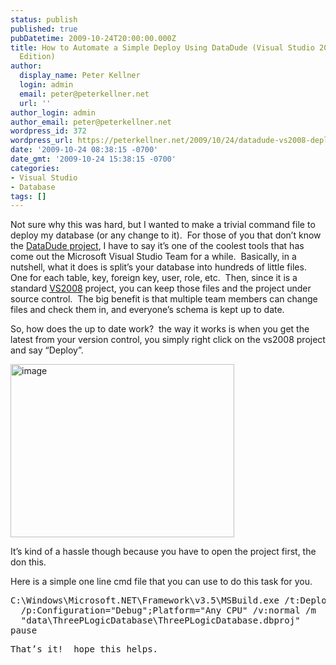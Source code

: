 ```yaml
---
status: publish
published: true
pubDatetime: 2009-10-24T20:00:00.000Z
title: How to Automate a Simple Deploy Using DataDude (Visual Studio 2008 Database
  Edition)
author:
  display_name: Peter Kellner
  login: admin
  email: peter@peterkellner.net
  url: ''
author_login: admin
author_email: peter@peterkellner.net
wordpress_id: 372
wordpress_url: https://peterkellner.net/2009/10/24/datadude-vs2008-deploy-shortcut/
date: '2009-10-24 08:38:15 -0700'
date_gmt: '2009-10-24 15:38:15 -0700'
categories:
- Visual Studio
- Database
tags: []
---
```

<p>Not sure why this was hard, but I wanted to make a trivial command file to deploy my database (or any change to it).&#160; For those of you that don’t know the <a href="/2009/01/17/visual-studio-database-edition-review-sqlserver2008/">DataDude project</a>, I have to say it’s one of the coolest tools that has come out the Microsoft Visual Studio Team for a while.&#160; Basically, in a nutshell, what it does is split’s your database into hundreds of little files.&#160; One for each table, key, foreign key, user, role, etc.&#160; Then, since it is a standard <a href="http://www.microsoft.com/visualstudio/en-us/products/teamsystem/default.mspx">VS2008</a> project, you can keep those files and the project under source control.&#160; The big benefit is that multiple team members can change files and check them in, and everyone’s schema is kept up to date.</p>
<p> <!--more-->
<p>So, how does the up to date work?&#160; the way it works is when you get the latest from your version control, you simply right click on the vs2008 project and say “Deploy”.</p>
<p><a href="/FilesForWebDownload/HowtoAutomateaSimpleDeployUsingDataDudeV_777E/image.png"><img style="border-right-width: 0px; display: inline; border-top-width: 0px; border-bottom-width: 0px; border-left-width: 0px" title="image" border="0" alt="image" src="/FilesForWebDownload/HowtoAutomateaSimpleDeployUsingDataDudeV_777E/image_thumb.png" width="358" height="277" /></a></p>
<p>It’s kind of a hassle though because you have to open the project first, the don this.</p>
<p>Here is a simple one line cmd file that you can use to do this task for you.</p>
<pre class="csharpcode">C:\Windows\Microsoft.NET\Framework\v3.5\MSBuild.exe /t:Deploy 
  /p:Configuration=<span class="str">&quot;Debug&quot;</span>;Platform=<span class="str">&quot;Any CPU&quot;</span> /v:normal /m 
  <span class="str">&quot;data\ThreePLogicDatabase\ThreePLogicDatabase.dbproj&quot;</span>
pause</pre>
<p>
  </p>
<style type="text/css">
<p>.csharpcode, .csharpcode pre<br />
{<br />
	font-size: small;<br />
	color: black;<br />
	font-family: consolas, "Courier New", courier, monospace;<br />
	background-color: #ffffff;<br />
	/*white-space: pre;*/<br />
}<br />
.csharpcode pre { margin: 0em; }<br />
.csharpcode .rem { color: #008000; }<br />
.csharpcode .kwrd { color: #0000ff; }<br />
.csharpcode .str { color: #006080; }<br />
.csharpcode .op { color: #0000c0; }<br />
.csharpcode .preproc { color: #cc6633; }<br />
.csharpcode .asp { background-color: #ffff00; }<br />
.csharpcode .html { color: #800000; }<br />
.csharpcode .attr { color: #ff0000; }<br />
.csharpcode .alt<br />
{<br />
	background-color: #f4f4f4;<br />
	width: 100%;<br />
	margin: 0em;<br />
}<br />
.csharpcode .lnum { color: #606060; }</style>
<pre class="csharpcode">That’s it!  hope this helps.</pre>
<p>
  </p>
<style type="text/css">
<p>.csharpcode, .csharpcode pre<br />
{<br />
	font-size: small;<br />
	color: black;<br />
	font-family: consolas, "Courier New", courier, monospace;<br />
	background-color: #ffffff;<br />
	/*white-space: pre;*/<br />
}<br />
.csharpcode pre { margin: 0em; }<br />
.csharpcode .rem { color: #008000; }<br />
.csharpcode .kwrd { color: #0000ff; }<br />
.csharpcode .str { color: #006080; }<br />
.csharpcode .op { color: #0000c0; }<br />
.csharpcode .preproc { color: #cc6633; }<br />
.csharpcode .asp { background-color: #ffff00; }<br />
.csharpcode .html { color: #800000; }<br />
.csharpcode .attr { color: #ff0000; }<br />
.csharpcode .alt<br />
{<br />
	background-color: #f4f4f4;<br />
	width: 100%;<br />
	margin: 0em;<br />
}<br />
.csharpcode .lnum { color: #606060; }</style>
